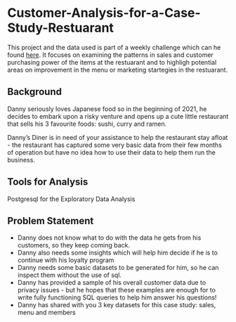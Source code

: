 # Customer-Analysis-for-a-Case-Study-Restuarant
This project and the data used is part of a weekly challenge which can he found [here](https://8weeksqlchallenge.com/case-study-1/). It focuses on examining the patterns in sales and customer purchasing power of the items at the restuarant and to highligh potential areas on improvement in the menu or marketing startegies in the restuarant.

## **Background**
Danny seriously loves Japanese food so in the beginning of 2021, he decides to embark upon a risky venture and opens up a cute little restaurant that sells his 3 favourite foods: sushi, curry and ramen.

Danny’s Diner is in need of your assistance to help the restaurant stay afloat - the restaurant has captured some very basic data from their few months of operation but have no idea how to use their data to help them run the business.

## **Tools for Analysis**
Postgresql for the Exploratory Data Analysis

## **Problem Statement**
- Danny does not know what to do with the data he gets from his customers, so they keep coming back.
- Danny also needs some insights which will help him decide if he is to continue with his loyalty program
- Danny needs some basic datasets to be generated for him, so he can inspect them without the use of sql.
- Danny has provided a sample of his overall customer data due to privacy issues - but he hopes that these examples are enough for  to write fully functioning SQL queries to   help him answer his questions!
- Danny has shared with you 3 key datasets for this case study: sales, menu and members
